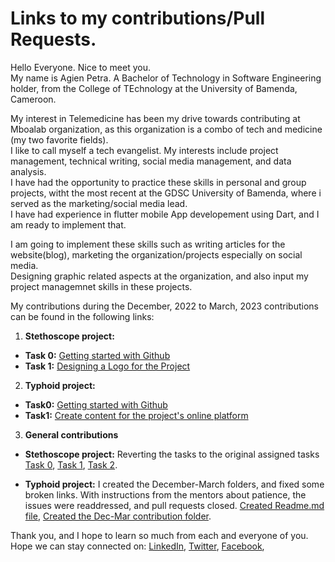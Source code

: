 # Links to my contributions/Pull Requests.

Hello Everyone. Nice to meet you.<br>
My name is Agien Petra. A Bachelor of Technology in Software Engineering holder, from the College of TEchnology at the University of Bamenda, Cameroon.

My interest in Telemedicine has been my drive towards contributing at Mboalab organization, as this organization is a combo of tech and medicine (my two favorite fields).<br>
I like to call myself a tech evangelist. My interests include project management, technical writing, social media management, and data analysis.<br> 
I have had the opportunity to practice these skills in personal and group projects, witht the most recent at the GDSC University of Bamenda, where i served as the marketing/social media lead.<br>
I have had experience in flutter mobile App developement using Dart, and I am ready to implement that.

I am going to implement these skills such as writing articles for the website(blog), marketing the organization/projects especially on social media.<br>
Designing graphic related aspects at the organization, and also input my project managemnet skills in these projects.

My contributions during the December, 2022 to March, 2023 contributions can be found in the following links:
1. **Stethoscope project:** 
* **Task 0:** [Getting started with Github](https://github.com/Mboalab/Outreachy_December_2022-March_2023-Internships-Typhoid-diagnostics-Project/pull/55)
* **Task 1:** [Designing a Logo for the Project](https://github.com/Mboalab/Outreachy_December_2022-March_2023-Internships-Typhoid-diagnostics-Project/pull/56)

2. **Typhoid project:**
* **Task0:** [Getting started with Github](https://github.com/Mboalab/Outreachy_December_2022-March_2023-Internships-Typhoid-diagnostics-Project/pull/49)
* **Task1:** [Create content for the project's online platform](https://github.com/Mboalab/Outreachy_December_2022-March_2023-Internships-Typhoid-diagnostics-Project/pull/51)

3. **General contributions**
* **Stethoscope project:** Reverting the tasks to the original assigned tasks
[Task 0](https://github.com/Mboalab/Improve-a-digital-Sthetoscope-app/pull/39),
[Task 1](https://github.com/Mboalab/Improve-a-digital-Sthetoscope-app/pull/37),
[Task 2](https://github.com/Mboalab/Improve-a-digital-Sthetoscope-app/pull/38).

* **Typhoid project:** I created the December-March folders, and fixed some broken links. 
With instructions from the mentors about patience, the issues were readdressed, and pull requests closed.
[Created Readme.md file](https://github.com/Mboalab/Outreachy_December_2022-March_2023-Internships-Typhoid-diagnostics-Project/pull/3),
[Created the Dec-Mar contribution folder](https://github.com/Mboalab/Outreachy_December_2022-March_2023-Internships-Typhoid-diagnostics-Project/pull/2).

Thank you, and I hope to learn so much from each and everyone of you. Hope we can stay connected on: [LinkedIn](https://www.linkedin.com/in/agien-petra/), [Twitter](https://www.twitter.com/@agienpetra/), [Facebook](https://web.facebook.com/profile.php?id=100071667162572), 
